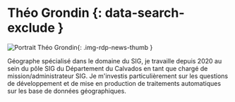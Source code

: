 # Théo Grondin {: data-search-exclude }

![Portrait Théo Grondin](https://cdn.geotribu.fr/img/articles-blog-rdp/articles/qgis_dashboard_calvados/theo.png "Portrait Théo Grondin"){: .img-rdp-news-thumb }

Géographe spécialisé dans le domaine du SIG, je travaille depuis 2020 au sein du pôle SIG du Département du Calvados en tant que chargé de mission/administrateur SIG. Je m'investis particulièrement sur les questions de développement et de mise en production de traitements automatiques sur les base de données géographiques.
